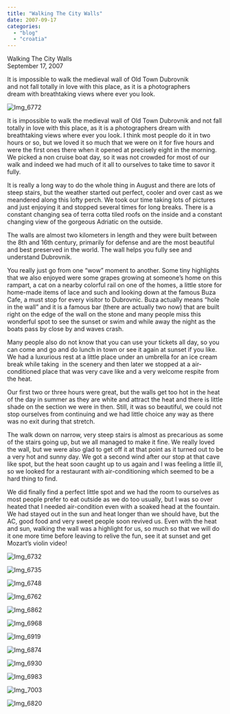 ```yaml
---
title: "Walking The City Walls"
date: 2007-09-17
categories: 
  - "blog"
  - "croatia"
---
```


Walking The City Walls  
September 17, 2007

It is impossible to walk the medieval wall of Old Town Dubrovnik  
and not fall totally in love with this place, as it is a photographers  
dream with breathtaking views where ever you look.

<!--more-->

![Img_6772](https://pub-ac94b3f306b24c0dba4238943c97f2e1.r2.dev/photos/uncategorized/2008/02/27/img_6772.png)

It is impossible to walk the medieval wall of Old Town Dubrovnik and not fall totally in love with this place, as it is a photographers dream with breathtaking views where ever you look. I think most people do it in two hours or so, but we loved it so much that we were on it for five hours and were the first ones there when it opened at precisely eight in the morning. We picked a non cruise boat day, so it was not crowded for most of our walk and indeed we had much of it all to ourselves to take time to savor it fully.

It is really a long way to do the whole thing in August and there are lots of steep stairs, but the weather started out perfect, cooler and over cast as we meandered along this lofty perch. We took our time taking lots of pictures and just enjoying it and stopped several times for long breaks. There is a constant changing sea of terra cotta tiled roofs on the inside and a constant changing view of the gorgeous Adriatic on the outside.

The walls are almost two kilometers in length and they were built between the 8th and 16th century, primarily for defense and are the most beautiful and best preserved in the world. The wall helps you fully see and understand Dubrovnik.

You really just go from one “wow” moment to another. Some tiny highlights that we also enjoyed were some grapes growing at someone’s home on this rampart, a cat on a nearby colorful rail on one of the homes, a little store for home-made items of lace and such and looking down at the famous Buza Cafe, a must stop for every visitor to Dubrovnic. Buza actually means “hole in the wall” and it is a famous bar (there are actually two now) that are built right on the edge of the wall on the stone and many people miss this wonderful spot to see the sunset or swim and while away the night as the boats pass by close by and waves crash.

Many people also do not know that you can use your tickets all day, so you can come and go and do lunch in town or see it again at sunset if you like. We had a luxurious rest at a little place under an umbrella for an ice cream break while taking  in the scenery and then later we stopped at a air-conditioned place that was very cave like and a very welcome respite from the heat.

Our first two or three hours were great, but the walls get too hot in the heat of the day in summer as they are white and attract the heat and there is little shade on the section we were in then. Still, it was so beautiful, we could not stop ourselves from continuing and we had little choice any way as there  
was no exit during that stretch.

The walk down on narrow, very steep stairs is almost as precarious as some of the stairs going up, but we all managed to make it fine. We really loved the wall, but we were also glad to get off it at that point as it turned out to be a very hot and sunny day. We got a second wind after our stop at that cave like spot, but the heat soon caught up to us again and I was feeling a little ill, so we looked for a restaurant with air-conditioning which seemed to be a hard thing to find.

We did finally find a perfect little spot and we had the room to ourselves as most people prefer to eat outside as we do too usually, but I was so over heated that I needed air-condition even with a soaked head at the fountain. We had stayed out in the sun and heat longer than we should have, but the AC, good food and very sweet people soon revived us. Even with the heat and sun, walking the wall was a highlight for us, so much so that we will do it one more time before leaving to relive the fun, see it at sunset and get Mozart’s violin video!

![Img_6732](https://pub-ac94b3f306b24c0dba4238943c97f2e1.r2.dev/photos/uncategorized/2008/02/27/img_6732.png)

![Img_6735](https://pub-ac94b3f306b24c0dba4238943c97f2e1.r2.dev/photos/uncategorized/2008/02/27/img_6735.png)

![Img_6748](https://pub-ac94b3f306b24c0dba4238943c97f2e1.r2.dev/photos/uncategorized/2008/02/27/img_6748.png)

![Img_6762](https://pub-ac94b3f306b24c0dba4238943c97f2e1.r2.dev/photos/uncategorized/2008/02/27/img_6762.png)

![Img_6862](https://pub-ac94b3f306b24c0dba4238943c97f2e1.r2.dev/photos/uncategorized/2008/02/27/img_6862.png)

[](https://pub-ac94b3f306b24c0dba4238943c97f2e1.r2.dev/photos/uncategorized/2008/02/27/img_6862_2.png)

![Img_6968](https://pub-ac94b3f306b24c0dba4238943c97f2e1.r2.dev/photos/uncategorized/2008/02/27/img_6968.png)

![Img_6919](https://pub-ac94b3f306b24c0dba4238943c97f2e1.r2.dev/photos/uncategorized/2008/02/27/img_6919.png)

![Img_6874](https://pub-ac94b3f306b24c0dba4238943c97f2e1.r2.dev/photos/uncategorized/2008/02/27/img_6874.png)

![Img_6930](https://pub-ac94b3f306b24c0dba4238943c97f2e1.r2.dev/photos/uncategorized/2008/02/27/img_6930.png)

![Img_6983](https://pub-ac94b3f306b24c0dba4238943c97f2e1.r2.dev/photos/uncategorized/2008/02/27/img_6983.png)

![Img_7003](https://pub-ac94b3f306b24c0dba4238943c97f2e1.r2.dev/photos/uncategorized/2008/02/27/img_7003.png)

![Img_6820](https://pub-ac94b3f306b24c0dba4238943c97f2e1.r2.dev/photos/uncategorized/2008/02/27/img_6820.png)
